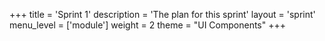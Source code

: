 +++
title = 'Sprint 1'
description = 'The plan for this sprint'
layout = 'sprint'
menu_level = ['module']
weight = 2
theme = "UI Components"
+++
